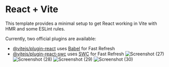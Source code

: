# React + Vite

This template provides a minimal setup to get React working in Vite with HMR and some ESLint rules.

Currently, two official plugins are available:

- [@vitejs/plugin-react](https://github.com/vitejs/vite-plugin-react/blob/main/packages/plugin-react/README.md) uses [Babel](https://babeljs.io/) for Fast Refresh
- [@vitejs/plugin-react-swc](https://github.com/vitejs/vite-plugin-react-swc) uses [SWC](https://swc.rs/) for Fast Refresh
![Screenshot (27)](https://github.com/Elangosridhar/MY_First_React_Project/assets/152356157/c3a29eed-e143-4f4a-b0a4-3329700cd78c)
![Screenshot (28)](https://github.com/Elangosridhar/MY_First_React_Project/assets/152356157/9e37b734-2ecd-485a-99c3-0deaf42e36c8)
![Screenshot (29)](https://github.com/Elangosridhar/MY_First_React_Project/assets/152356157/55d38296-665e-4d4d-b2a6-1546b4f4dab8)
![Screenshot (30)](https://github.com/Elangosridhar/MY_First_React_Project/assets/152356157/a8746640-8639-4d87-8c78-634ee3fdd7d9)
